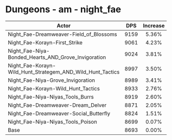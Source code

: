 # Dungeons - am - night_fae
| Actor | DPS | Increase |
|---|:---:|:---:|
|Night_Fae-Dreamweaver-Field_of_Blossoms|9159|5.36%|
|Night_Fae-Korayn-First_Strike|9061|4.23%|
|Night_Fae-Niya-Bonded_Hearts_AND_Grove_Invigoration|9024|3.81%|
|Night_Fae-Korayn-Wild_Hunt_Strategem_AND_Wild_Hunt_Tactics|8997|3.50%|
|Night_Fae-Niya-Grove_Invigoration|8989|3.41%|
|Night_Fae-Korayn-Wild_Hunt_Tactics|8933|2.76%|
|Night_Fae-Niya-Niyas_Tools_Burrs|8919|2.60%|
|Night_Fae-Dreamweaver-Dream_Delver|8871|2.05%|
|Night_Fae-Dreamweaver-Social_Butterfly|8824|1.51%|
|Night_Fae-Niya-Niyas_Tools_Poison|8699|0.07%|
|Base|8693|0.00%|
